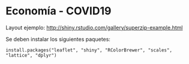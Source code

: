 # Economía - COVID19

Layout ejemplo:  http://shiny.rstudio.com/gallery/superzip-example.html

Se deben instalar los siguientes paquetes:
```
install.packages("leaflet", "shiny", "RColorBrewer", "scales", "lattice", "dplyr")
```
